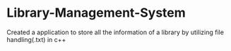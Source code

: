 # Library-Management-System
Created a application to store all the information of  a library by utilizing file handling(.txt) in c++
